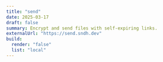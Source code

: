 ```yaml
---
title: "send"
date: 2025-03-17
draft: false
summary: Encrypt and send files with self-expiring links.
externalUrl: "https://send.sndh.dev"
build:
  render: "false"
  list: "local"
---
```

